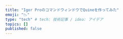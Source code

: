 ```yaml
---
title: "Igor ProのコマンドウィンドウでQuineを作ってみた"
emoji: "📉"
type: "tech" # tech: 技術記事 / idea: アイデア
topics: []
published: false
---
```


